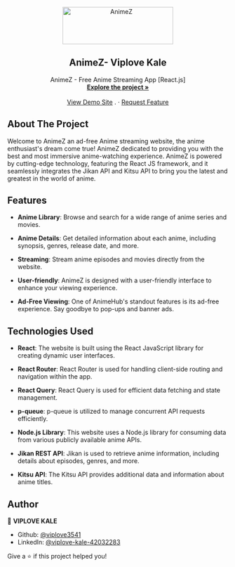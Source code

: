<div id="top"></div>

<!-- PROJECT [othneildrew] SHIELDS -->

<!-- PROJECT LOGO -->
<br />
<div align="center">
  <a href="https://github.com/viplove3541/animez-2.0">
  <img src="https://fontmeme.com/permalink/231025/0c0c7d0634ab6912d0e738c5586a0e7d.png" alt="AnimeZ" width="252" height="85">

  </a>

  <h2 align="center">AnimeZ- Viplove Kale</h2>

  <p align="center">
    AnimeZ - Free Anime Streaming App [React.js]
    <br />
    <a href="https://github.com/viplove3541/animez-2.0"><strong>Explore the project »</strong></a>
    <br />
    <br />
    <a href="https://animez-viplove0908.vercel.app/">View Demo Site</a>
    .
    ·
    <a href="https://github.com/viplove3541/animez-2.0/issues">Request Feature</a>
  </p>
</div>

<!-- ABOUT THE PROJECT -->
## About The Project

Welcome to AnimeZ an ad-free Anime streaming website, the anime enthusiast's dream come true! AnimeZ dedicated to providing you with the best and most immersive anime-watching experience. AnimeZ is powered by cutting-edge technology, featuring the React JS framework, and it seamlessly integrates the Jikan API and Kitsu API to bring you the latest and greatest in the world of anime.

## Features

- **Anime Library**: Browse and search for a wide range of anime series and movies.

- **Anime Details**: Get detailed information about each anime, including synopsis, genres, release date, and more.

- **Streaming**: Stream anime episodes and movies directly from the website.

- **User-friendly**: AnimeZ is designed with a user-friendly interface to enhance your viewing experience.

- **Ad-Free Viewing**: One of AnimeHub's standout features is its ad-free experience. Say goodbye to pop-ups and banner ads.

## Technologies Used

- **React**: The website is built using the React JavaScript library for creating dynamic user interfaces.

- **React Router**: React Router is used for handling client-side routing and navigation within the app.

- **React Query**: React Query is used for efficient data fetching and state management.

- **p-queue**: p-queue is utilized to manage concurrent API requests efficiently.

- **Node.js Library**: This website uses a Node.js library for consuming data from various publicly available anime APIs.

- **Jikan REST API**: Jikan is used to retrieve anime information, including details about episodes, genres, and more.

- **Kitsu API**: The Kitsu API provides additional data and information about anime titles.

 ## Author

👤 **VIPLOVE KALE**

- Github: [@viplove3541](https://github.com/viplove3541)
- LinkedIn: [@viplove-kale-42032283](https://www.linkedin.com/in/viplove-kale-42032283/)

Give a ⭐️ if this project helped you!
